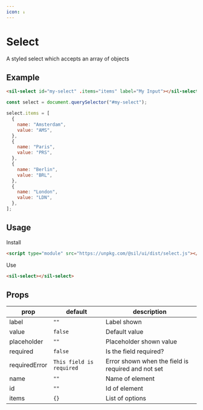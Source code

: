 ```yaml
---
icon: ↓
---
```


# Select

A styled select which accepts an array of objects

## Example

<sil-select id="my-select" label="My Select"></sil-select>

<script>
const select = document.querySelector('#my-select');

select.items = [{
    name: 'Amsterdam',
    value: 'AMS'
},{
    name: 'Paris',
    value: 'PRS'
},{
    name: 'Berlin',
    value: 'BRL'
},{
    name: 'London',
    value: 'LDN'
}];
</script>


```html
<sil-select id="my-select" .items="items" label="My Input"></sil-select>
```

```js
const select = document.querySelector("#my-select");

select.items = [
  {
    name: "Amsterdam",
    value: "AMS",
  },
  {
    name: "Paris",
    value: "PRS",
  },
  {
    name: "Berlin",
    value: "BRL",
  },
  {
    name: "London",
    value: "LDN",
  },
];
```


## Usage

Install

```html
<script type="module" src="https://unpkg.com/@sil/ui/dist/select.js"></script>
```

Use

```html
<sil-select></sil-select>
```

## Props

| prop          | default                  | description                                        |
| ------------- | ------------------------ | -------------------------------------------------- |
| label         | `""`                     | Label shown                                        |
| value         | `false`                  | Default value                                      |
| placeholder   | `""`                     | Placeholder shown value                            |
| required      | `false`                  | Is the field required?                             |
| requiredError | `This field is required` | Error shown when the field is required and not set |
| name          | `""`                     | Name of element                                    |
| id            | `""`                     | Id of element                                      |
| items         | `{}`                     | List of options                                    |
